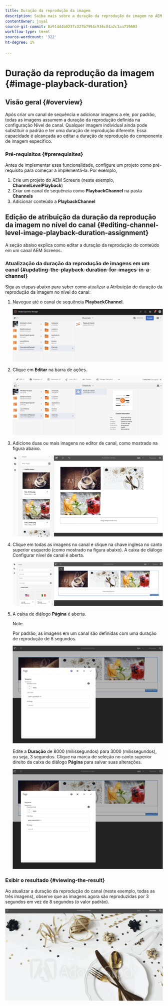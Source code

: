```yaml
---
title: Duração da reprodução da imagem
description: Saiba mais sobre a duração da reprodução de imagem no AEM Screens.
contentOwner: jsyal
source-git-commit: 8a914d4b0237c327b7954c936c84a2c1aa719603
workflow-type: tm+mt
source-wordcount: '322'
ht-degree: 1%

---
```



# Duração da reprodução da imagem {#image-playback-duration}

## Visão geral {#overview}

Após criar um canal de sequência e adicionar imagens a ele, por padrão, todas as imagens assumem a duração da reprodução definida na configuração Nível de canal. Qualquer imagem individual ainda pode substituir o padrão e ter uma duração de reprodução diferente. Essa capacidade é alcançada ao editar a duração de reprodução do componente de imagem específico.

### Pré-requisitos {#prerequisites}

Antes de implementar essa funcionalidade, configure um projeto como pré-requisito para começar a implementá-la. Por exemplo,

1. Crie um projeto do AEM Screens (neste exemplo, **ChannelLevelPlayback**)
1. Criar um canal de sequência como **PlaybackChannel** na pasta **Channels**
1. Adicionar conteúdo a **PlaybackChannel**

## Edição de atribuição da duração da reprodução da imagem no nível do canal {#editing-channel-level-image-playback-duration-assignment}

A seção abaixo explica como editar a duração da reprodução do conteúdo em um canal AEM Screens.

### Atualização da duração da reprodução de imagens em um canal {#updating-the-playback-duration-for-images-in-a-channel}

Siga as etapas abaixo para saber como atualizar a Atribuição de duração da reprodução da imagem no nível do canal:

1. Navegue até o canal de sequência **PlaybackChannel**.

   ![screen_shot_2019-06-24at62818pm](assets/screen_shot_2019-06-24at62818pm.png)

1. Clique em **Editar** na barra de ações.

   ![screen_shot_2019-06-24at70141pm](assets/screen_shot_2019-06-24at70141pm.png)

1. Adicione duas ou mais imagens no editor de canal, como mostrado na figura abaixo.

   ![screen_shot_2019-06-24at90534pm](assets/screen_shot_2019-06-24at90534pm.png)

1. Clique em todas as imagens no canal e clique na chave inglesa no canto superior esquerdo (como mostrado na figura abaixo). A caixa de diálogo Configurar nível de canal é aberta.

   ![screen_shot_2019-06-25at95945am](assets/screen_shot_2019-06-25at95945am.png)

1. A caixa de diálogo **Página** é aberta.

   >[!NOTE]
   >
   >Por padrão, as imagens em um canal são definidas com uma duração de reprodução de 8 segundos.

   ![screen_shot_2019-06-25at100343am](assets/screen_shot_2019-06-25at100343am.png)

   Edite a **Duração** de 8000 (milissegundos) para 3000 (milissegundos), ou seja, 3 segundos. Clique na marca de seleção no canto superior direito da caixa de diálogo **Página** para salvar suas alterações.

   ![screen_shot_2019-06-25at101527am](assets/screen_shot_2019-06-25at101527am.png)

### Exibir o resultado {#viewing-the-result}

Ao atualizar a duração da reprodução do canal (neste exemplo, todas as três imagens), observe que as imagens agora são reproduzidas por 3 segundos em vez de 8 segundos (o valor padrão).

![visualização_do_canal](assets/channel_preview.gif)

